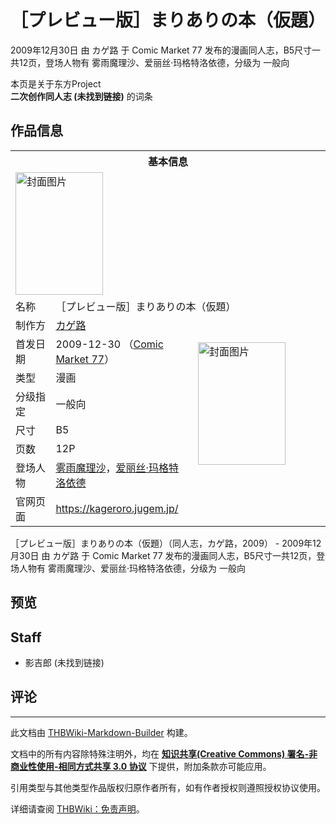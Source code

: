 # ［プレビュー版］まりありの本（仮題）

<!-- source html: G:\repos\THBWiki-Markdown-Builder\THBWikiMarkdown\Temp\main\f\fa\ns0%3A%EF%BC%BB%E3%83%97%E3%83%AC%E3%83%93%E3%83%A5%E3%83%BC%E7%89%88%EF%BC%BD%E3%81%BE%E3%82%8A%E3%81%82%E3%82%8A%E3%81%AE%E6%9C%AC%EF%BC%88%E4%BB%AE%E9%A1%8C%EF%BC%89.html -->

2009年12月30日 由 カゲ路 于 Comic Market 77 发布的漫画同人志，B5尺寸一共12页，登场人物有 雾雨魔理沙、爱丽丝·玛格特洛依德，分级为 一般向

本页是关于东方Project  
 **二次创作同人志 (未找到链接)** 的词条

## 作品信息

<table><tbody><tr><th colspan="3">基本信息</th></tr><tr><td class="cover-artwork-mobile" colspan="2"><a href="./文件-［プレビュー版］まりありの本（仮題）封面.jpg.md" class="image" title="封面图片"><img alt="封面图片" src="https://upload.thwiki.cc/thumb/2/2b/%EF%BC%BB%E3%83%97%E3%83%AC%E3%83%93%E3%83%A5%E3%83%BC%E7%89%88%EF%BC%BD%E3%81%BE%E3%82%8A%E3%81%82%E3%82%8A%E3%81%AE%E6%9C%AC%EF%BC%88%E4%BB%AE%E9%A1%8C%EF%BC%89%E5%B0%81%E9%9D%A2.jpg/140px-%EF%BC%BB%E3%83%97%E3%83%AC%E3%83%93%E3%83%A5%E3%83%BC%E7%89%88%EF%BC%BD%E3%81%BE%E3%82%8A%E3%81%82%E3%82%8A%E3%81%AE%E6%9C%AC%EF%BC%88%E4%BB%AE%E9%A1%8C%EF%BC%89%E5%B0%81%E9%9D%A2.jpg" decoding="async" loading="lazy" width="140" height="196" srcset="https://upload.thwiki.cc/thumb/2/2b/%EF%BC%BB%E3%83%97%E3%83%AC%E3%83%93%E3%83%A5%E3%83%BC%E7%89%88%EF%BC%BD%E3%81%BE%E3%82%8A%E3%81%82%E3%82%8A%E3%81%AE%E6%9C%AC%EF%BC%88%E4%BB%AE%E9%A1%8C%EF%BC%89%E5%B0%81%E9%9D%A2.jpg/210px-%EF%BC%BB%E3%83%97%E3%83%AC%E3%83%93%E3%83%A5%E3%83%BC%E7%89%88%EF%BC%BD%E3%81%BE%E3%82%8A%E3%81%82%E3%82%8A%E3%81%AE%E6%9C%AC%EF%BC%88%E4%BB%AE%E9%A1%8C%EF%BC%89%E5%B0%81%E9%9D%A2.jpg 1.5x, https://upload.thwiki.cc/thumb/2/2b/%EF%BC%BB%E3%83%97%E3%83%AC%E3%83%93%E3%83%A5%E3%83%BC%E7%89%88%EF%BC%BD%E3%81%BE%E3%82%8A%E3%81%82%E3%82%8A%E3%81%AE%E6%9C%AC%EF%BC%88%E4%BB%AE%E9%A1%8C%EF%BC%89%E5%B0%81%E9%9D%A2.jpg/280px-%EF%BC%BB%E3%83%97%E3%83%AC%E3%83%93%E3%83%A5%E3%83%BC%E7%89%88%EF%BC%BD%E3%81%BE%E3%82%8A%E3%81%82%E3%82%8A%E3%81%AE%E6%9C%AC%EF%BC%88%E4%BB%AE%E9%A1%8C%EF%BC%89%E5%B0%81%E9%9D%A2.jpg 2x" data-file-width="1071" data-file-height="1500"></a></td>
</tr><tr><td class="label">名称</td><td colspan="2"> ［プレビュー版］まりありの本（仮題） </td></tr><tr><td class="label">制作方</td><td><a href="./カゲ路.md" title="カゲ路">カゲ路</a></td><td class="cover-artwork" rowspan="7" style="min-width:196px;"><a href="./文件-［プレビュー版］まりありの本（仮題）封面.jpg.md" class="image" title="封面图片"><img alt="封面图片" src="https://upload.thwiki.cc/thumb/2/2b/%EF%BC%BB%E3%83%97%E3%83%AC%E3%83%93%E3%83%A5%E3%83%BC%E7%89%88%EF%BC%BD%E3%81%BE%E3%82%8A%E3%81%82%E3%82%8A%E3%81%AE%E6%9C%AC%EF%BC%88%E4%BB%AE%E9%A1%8C%EF%BC%89%E5%B0%81%E9%9D%A2.jpg/140px-%EF%BC%BB%E3%83%97%E3%83%AC%E3%83%93%E3%83%A5%E3%83%BC%E7%89%88%EF%BC%BD%E3%81%BE%E3%82%8A%E3%81%82%E3%82%8A%E3%81%AE%E6%9C%AC%EF%BC%88%E4%BB%AE%E9%A1%8C%EF%BC%89%E5%B0%81%E9%9D%A2.jpg" decoding="async" loading="lazy" width="140" height="196" srcset="https://upload.thwiki.cc/thumb/2/2b/%EF%BC%BB%E3%83%97%E3%83%AC%E3%83%93%E3%83%A5%E3%83%BC%E7%89%88%EF%BC%BD%E3%81%BE%E3%82%8A%E3%81%82%E3%82%8A%E3%81%AE%E6%9C%AC%EF%BC%88%E4%BB%AE%E9%A1%8C%EF%BC%89%E5%B0%81%E9%9D%A2.jpg/210px-%EF%BC%BB%E3%83%97%E3%83%AC%E3%83%93%E3%83%A5%E3%83%BC%E7%89%88%EF%BC%BD%E3%81%BE%E3%82%8A%E3%81%82%E3%82%8A%E3%81%AE%E6%9C%AC%EF%BC%88%E4%BB%AE%E9%A1%8C%EF%BC%89%E5%B0%81%E9%9D%A2.jpg 1.5x, https://upload.thwiki.cc/thumb/2/2b/%EF%BC%BB%E3%83%97%E3%83%AC%E3%83%93%E3%83%A5%E3%83%BC%E7%89%88%EF%BC%BD%E3%81%BE%E3%82%8A%E3%81%82%E3%82%8A%E3%81%AE%E6%9C%AC%EF%BC%88%E4%BB%AE%E9%A1%8C%EF%BC%89%E5%B0%81%E9%9D%A2.jpg/280px-%EF%BC%BB%E3%83%97%E3%83%AC%E3%83%93%E3%83%A5%E3%83%BC%E7%89%88%EF%BC%BD%E3%81%BE%E3%82%8A%E3%81%82%E3%82%8A%E3%81%AE%E6%9C%AC%EF%BC%88%E4%BB%AE%E9%A1%8C%EF%BC%89%E5%B0%81%E9%9D%A2.jpg 2x" data-file-width="1071" data-file-height="1500"></a></td>
</tr><tr><td class="label">首发日期</td><td>2009-12-30&#160;（<a href="/展会作品列表?e=Comic+Market%2377">Comic Market 77</a>）</td></tr><tr><td class="label">类型</td><td>漫画</td></tr><tr><td class="label">分级指定</td><td>一般向</td></tr><tr><td class="label">尺寸</td><td>B5</td></tr><tr><td class="label">页数</td><td>12P</td></tr><tr><td class="label">登场人物</td><td><a href="./雾雨魔理沙.md" title="雾雨魔理沙">雾雨魔理沙</a>，<a href="./爱丽丝·玛格特洛依德.md" title="爱丽丝·玛格特洛依德">爱丽丝·玛格特洛依德</a></td></tr>
<tr><td class="label">官网页面</td><td colspan="2"><a rel="nofollow" class="external free" href="https://kageroro.jugem.jp/">https://kageroro.jugem.jp/</a></td></tr></tbody></table>

［プレビュー版］まりありの本（仮題）（同人志，カゲ路，2009） - 2009年12月30日 由 カゲ路 于 Comic Market 77 发布的漫画同人志，B5尺寸一共12页，登场人物有 雾雨魔理沙、爱丽丝·玛格特洛依德，分级为 一般向

## 预览

## Staff
- 影吉郎 (未找到链接)


## 评论




---

此文档由 [THBWiki-Markdown-Builder](https://github.com/Delsin-Yu/THBWiki-Markdown-Builder) 构建。

文档中的所有内容除特殊注明外，均在 [**知识共享(Creative Commons) 署名-非商业性使用-相同方式共享 3.0 协议**](https://creativecommons.org/licenses/by-sa/3.0/deed.zh-hans) 下提供，附加条款亦可能应用。

引用类型与其他类型作品版权归原作者所有，如有作者授权则遵照授权协议使用。

详细请查阅 [THBWiki：免责声明](https://thbwiki.cc/THBWiki:%E5%85%8D%E8%B4%A3%E5%A3%B0%E6%98%8E)。

